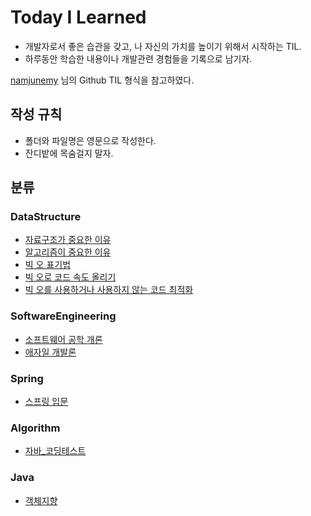 # Today I Learned
* 개발자로서 좋은 습관을 갖고, 나 자신의 가치를 높이기 위해서 시작하는 TIL.
* 하루동안 학습한 내용이나 개발관련 경험들을 기록으로 남기자.

[namjunemy](https://github.com/namjunemy/TIL) 님의 Github TIL 형식을 참고하였다.

## 작성 규칙
* 폴더와 파일명은 영문으로 작성한다.
* 잔디밭에 목숨걸지 말자.

## 분류
### DataStructure
* [자료구조가 중요한 이유](https://github.com/wintryjay/TIL/blob/main/DataStructure/why_datastructure_is_important.md)
* [알고리즘이 중요한 이유](https://github.com/wintryjay/TIL/blob/main/DataStructure/why_algorithm_is_important.md)
* [빅 오 표기법](https://github.com/wintryjay/TIL/blob/main/DataStructure/Big_O.md)
* [빅 오로 코드 속도 올리기](https://github.com/wintryjay/TIL/blob/main/DataStructure/Faster_using_BigO.md)
* [빅 오를 사용하거나 사용하지 않는 코드 최적화](https://github.com/wintryjay/TIL/blob/main/DataStructure/Code_Optimizaztion_Using_BigO_or_Not.md)


### SoftwareEngineering
* [소프트웨어 공학 개론](https://github.com/wintryjay/TIL/tree/main/SoftwareEngineering/SWE_Intro)
* [애자일 개발론](https://github.com/wintryjay/TIL/blob/main/SoftwareEngineering/What_is_the_agile.md)


### Spring
* [스프링 입문](https://github.com/wintryjay/TIL/tree/main/Spring)

### Algorithm
* [자바_코딩테스트](https://github.com/wintryjay/TIL/tree/main/Algorithm/Java)

### Java
* [객체지향](https://github.com/wintryjay/TIL/tree/main/Java)
